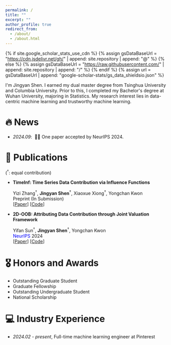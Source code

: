 ```yaml
---
permalink: /
title: ""
excerpt: ""
author_profile: true
redirect_from: 
  - /about/
  - /about.html
---
```


{% if site.google_scholar_stats_use_cdn %}
{% assign gsDataBaseUrl = "https://cdn.jsdelivr.net/gh/" | append: site.repository | append: "@" %}
{% else %}
{% assign gsDataBaseUrl = "https://raw.githubusercontent.com/" | append: site.repository | append: "/" %}
{% endif %}
{% assign url = gsDataBaseUrl | append: "google-scholar-stats/gs_data_shieldsio.json" %}

<span class='anchor' id='about-me'></span>


I'm Jingyan Shen. I earned my dual master degree from Tsinghua University and Columbia University. Prior to this, I completed my Bachelor's degree at Wuhan University, majoring in Statistics. My research interest lies in data-centric machine learning and trustworthy machine learning.

<!-- <a href='https://scholar.google.com/citations?user=DhtAFkwAAAAJ'>google scholar citations <strong><span id='total_cit'>260000+</span></strong></a> (You can also use google scholar badge <a href='https://scholar.google.com/citations?user=DhtAFkwAAAAJ'><img src="https://img.shields.io/endpoint?url={{ url | url_encode }}&logo=Google%20Scholar&labelColor=f6f6f6&color=9cf&style=flat&label=citations"></a>). -->

# 🔥 News
- *2024.09*: &nbsp;🎉🎉 One paper accepted by NeurIPS 2024. 

# 📝 Publications 
(<sup>†</sup>: equal contribution)

- **TimeInf: Time Series Data Contribution via Influence Functions**

  Yizi Zhang<sup>†</sup>,  **Jingyan Shen**<sup>†</sup>, Xiaoxue Xiong<sup>†</sup>, Yongchan Kwon  
  Preprint (In Submission)  
  \[[Paper](https://arxiv.org/pdf/2407.15247)\] \[[Code](https://github.com/yzhang511/TimeInf)\] 


- **2D-OOB: Attributing Data Contribution through Joint Valuation Framework**

  Yifan Sun<sup>†</sup>,  **Jingyan Shen**<sup>†</sup>, Yongchan Kwon  
  <span style="color:blue;">NeurIPS</span> 2024  
  \[[Paper](https://arxiv.org/abs/2408.03572)\] \[[Code](https://github.com/yifansun99/2D-OOB-Joint-Valuation)\] 


<!-- 
<div class='paper-box'><div class='paper-box-image'><div><div class="badge">CVPR 2016</div><img src='images/500x300.png' alt="sym" width="100%"></div></div>
<div class='paper-box-text' markdown="1">

[](https://openaccess.thecvf.com/content_cvpr_2016/papers/He_Deep_Residual_Learning_CVPR_2016_paper.pdf)

Yizi Zhang$^\dag$,  **Jingyan Shen**$^\dag$, Xiaoxue Xiong$^\dag$, and Yongchan Kwon

[**Project**](https://scholar.google.com/citations?view_op=view_citation&hl=zh-CN&user=DhtAFkwAAAAJ&citation_for_view=DhtAFkwAAAAJ:ALROH1vI_8AC) <strong><span class='show_paper_citations' data='DhtAFkwAAAAJ:ALROH1vI_8AC'></span></strong>
- Lorem ipsum dolor sit amet, consectetur adipiscing elit. Vivamus ornare aliquet ipsum, ac tempus justo dapibus sit amet. 
</div>
</div>

- [Lorem ipsum dolor sit amet, consectetur adipiscing elit. Vivamus ornare aliquet ipsum, ac tempus justo dapibus sit amet](https://github.com), A, B, C, **CVPR 2020** -->

# 🎖 Honors and Awards
- Outstanding Graduate Student
- Graduate Fellowship
- Outstanding Undergraduate Student
- National Scholarship 

<!-- # 📖 Educations
- *2019.06 - 2022.04 (now)*, Lorem ipsum dolor sit amet, consectetur adipiscing elit. Vivamus ornare aliquet ipsum, ac tempus justo dapibus sit amet. 
- *2015.09 - 2019.06*, Lorem ipsum dolor sit amet, consectetur adipiscing elit. Vivamus ornare aliquet ipsum, ac tempus justo dapibus sit amet. 

# 💬 Invited Talks
- *2021.06*, Lorem ipsum dolor sit amet, consectetur adipiscing elit. Vivamus ornare aliquet ipsum, ac tempus justo dapibus sit amet. 
- *2021.03*, Lorem ipsum dolor sit amet, consectetur adipiscing elit. Vivamus ornare aliquet ipsum, ac tempus justo dapibus sit amet.  \| [\[video\]](https://github.com/)-->

# 💻 Industry Experience
- *2024.02 - present*, Full-time machine learning engineer at Pinterest